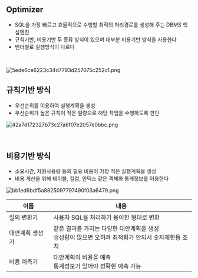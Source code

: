 <!-- --- --><!-- title: 옵티마이저 --><!-- updated: 2023-01-19 05:55:31Z --><!-- created: 2023-01-19 05:47:43Z --><!-- latitude: 37.44491680 --><!-- longitude: 127.13886840 --><!-- altitude: 0.0000 --><!-- --- -->## Optimizer- SQL을 가장 빠르고 효율적으로 수행할 최적의 처리경로를 생성해 주는 DBMS 핵심엔진- 규칙기반, 비용기반 두 종류 방식이 있으며 대부분 비용기반 방식을 사용한다- 벤더별로 실행방식이 다르다<br>![5ede6ce6223c34d7793d257075c252c1.png](/joplinRes/_resources/5ede6ce6223c34d7793d257075c252c1.png)## 규칙기반 방식- 우선순위를 이용하여 실행계획을 생성- 우선순위가 높은 규칙이 적은 일량으로 해당 작업을 수행하도록 판단![42a7d172327b73c27a6f07e2057e0bbc.png](/joplinRes/_resources/42a7d172327b73c27a6f07e2057e0bbc.png)<br>## 비용기반 방식- 소요시간, 자원사용량 등의 필요 비용이 가장 적은 실행계획을 생성- 비용 계산을 위해 테이블, 컬럼, 인덱스 같은 객체와 통계정보를 이용한다![bb1ed6bdf5a8825097797490f03a6479.png](/joplinRes/_resources/bb1ed6bdf5a8825097797490f03a6479.png)|이름|내용||--|--||질의 변환기|사용자 SQL을 처리하기 용이한 형태로 변환||대안계획 생성기| 같은 결과를 가지는 다양한 대안계획을 생성<br>생성량이 많으면 오히려 최적화가 안되서 숫자제한등 조치||비용 예측기|대안계획의 비용을 예측<br>통계정보가 있어야 정확한 예측 가능|